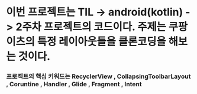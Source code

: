 # 이번 프로젝트는 TIL -> android(kotlin) -> 2주차 프로젝트의 코드이다. 주제는 쿠팡이츠의 특정 레이아웃들을 클론코딩을 해보는 것이다.
### 프로젝트의 핵심 키워드는  RecyclerView , CollapsingToolbarLayout , Coruntine , Handler , Glide , Fragment , Intent 
